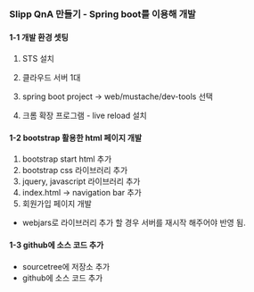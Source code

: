 ### Slipp QnA 만들기 - Spring boot를 이용해 개발 

#### 1-1 개발 환경 셋팅 

1. STS 설치 

2. 클라우드 서버 1대

3. spring boot project -> web/mustache/dev-tools 선택 

4. 크롬 확장 프로그램 - live reload 설치

#### 1-2 bootstrap 활용한 html 페이지 개발

1. bootstrap start html 추가
2. bootstrap css 라이브러리 추가
3. jquery, javascript 라이브러리 추가 
4. index.html -> navigation bar 추가
5. 회원가입 페이지 개발

* webjars로 라이브러리 추가 할 경우 서버를 재시작 해주어야 반영 됨.

#### 1-3 github에 소스 코드 추가 

* sourcetree에 저장소 추가 
* github에 소스 코드 추가

